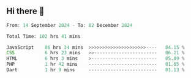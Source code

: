 ## Hi there 👋
<!--START_SECTION:Muni-->

```Javascript
From: 14 September 2024 - To: 02 December 2024

Total Time: 102 hrs 41 mins

JavaScript    86 hrs 34 mins  >>>>>>>>>>>>>>>>>>>>>----   84.15 %
CSS           6 hrs 23 mins   >>-----------------------   06.21 %
HTML          6 hrs 3 mins    >------------------------   05.89 %
PHP           1 hr 42 mins    -------------------------   01.65 %
Dart          1 hr 9 mins     -------------------------   01.13 %
```

<!--END_SECTION:Muni-->
